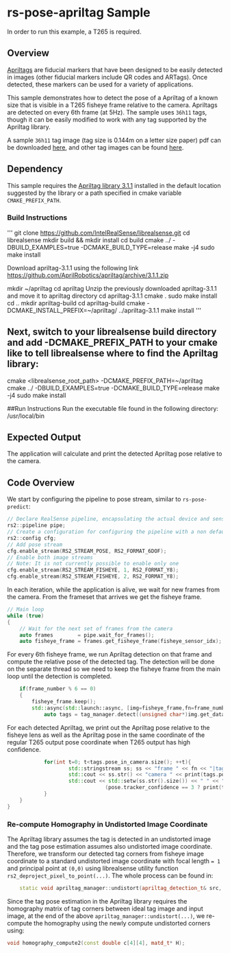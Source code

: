 # rs-pose-apriltag Sample

In order to run this example, a T265 is required.

## Overview

[Apriltags](https://april.eecs.umich.edu/software/apriltag) are fiducial markers that have been designed to be easily detected in images (other fiducial markers include QR codes and ARTags). Once detected, these markers can be used for a variety of applications.

This sample demonstrates how to detect the pose of a Apriltag of a known size that is visible in a T265 fisheye frame relative to the camera. Apriltags are detected on every 6th frame (at 5Hz). The sample uses `36h11` tags, though it can be easily modified to work with any tag supported by the Apriltag library. 

A sample `36h11` tag image (tag size is 0.144m on a letter size paper) pdf can be downloaded [here](./tag36_11_00000_out180mm_in144mm.pdf), and other tag images can be found [here](https://github.com/AprilRobotics/apriltag-imgs). 

## Dependency

This sample requires the [Apriltag library 3.1.1](https://github.com/AprilRobotics/apriltag/tree/3.1.1)  installed in the default location suggested by the library or a path specified in cmake variable `CMAKE_PREFIX_PATH`.

### Build Instructions 
'''
git clone https://github.com/IntelRealSense/librealsense.git
cd librealsense
mkdir build && mkdir install
cd build
cmake ../ -DBUILD_EXAMPLES=true -DCMAKE_BUILD_TYPE=release
make -j4
sudo make install

Download apriltag-3.1.1 using the following link
https://github.com/AprilRobotics/apriltag/archive/3.1.1.zip

mkdir ~/apriltag
cd apriltag
Unzip the previously downloaded apriltag-3.1.1 and move it to apriltag directory
cd apriltag-3.1.1
cmake .
sudo make install
cd ..
mkdir apriltag-build
cd apriltag-build
cmake -DCMAKE_INSTALL_PREFIX=~/apriltag/ ../apriltag-3.1.1
make install
'''
## Next, switch to your librealsense build directory and add -DCMAKE_PREFIX_PATH to your cmake like to tell librealsense where to find the Apriltag library:

cmake <librealsense_root_path> -DCMAKE_PREFIX_PATH=~/apriltag
cmake ../ -DBUILD_EXAMPLES=true -DCMAKE_BUILD_TYPE=release
make -j4
sudo make install

##Run Instructions
Run the executable file found in the following directory:
/usr/local/bin

## Expected Output

The application will calculate and print the detected Apriltag pose relative to the camera.

## Code Overview

We start by configuring the pipeline to pose stream, similar to `rs-pose-predict`:
```cpp
// Declare RealSense pipeline, encapsulating the actual device and sensors
rs2::pipeline pipe;
// Create a configuration for configuring the pipeline with a non default profile
rs2::config cfg;
// Add pose stream
cfg.enable_stream(RS2_STREAM_POSE, RS2_FORMAT_6DOF);
// Enable both image streams
// Note: It is not currently possible to enable only one
cfg.enable_stream(RS2_STREAM_FISHEYE, 1, RS2_FORMAT_Y8);
cfg.enable_stream(RS2_STREAM_FISHEYE, 2, RS2_FORMAT_Y8);
```

In each iteration, while the application is alive, we wait for new frames from the camera. From the frameset that arrives we get the fisheye frame.
```cpp
// Main loop
while (true)
{
    // Wait for the next set of frames from the camera
    auto frames        = pipe.wait_for_frames();
    auto fisheye_frame = frames.get_fisheye_frame(fisheye_sensor_idx);
```

For every 6th fisheye frame, we run Apriltag detection on that frame and compute the relative pose of the detected tag.
The detection will be done on the separate thread so we need to keep the fisheye frame from the main loop until the detection is completed.
```cpp
    if(frame_number % 6 == 0)
    {
        fisheye_frame.keep();
        std::async(std::launch::async, [img=fisheye_frame,fn=frame_number,pose=camera_pose,&tag_manager](){
            auto tags = tag_manager.detect((unsigned char*)img.get_data(), &pose);
```

For each detected Apriltag, we print out the Apriltag pose relative to the fisheye lens as well as the Apriltag pose in the same coordinate of the regular T265 output pose coordinate when T265 output has high confidence.
```cpp
            for(int t=0; t<tags.pose_in_camera.size(); ++t){
                    std::stringstream ss; ss << "frame " << fn << "|tag id: " << tags.get_id(t) << "|";
                    std::cout << ss.str() << "camera " << print(tags.pose_in_camera[t]) << std::endl;
                    std::cout << std::setw(ss.str().size()) << " " << "world  " <<
                                (pose.tracker_confidence == 3 ? print(tags.pose_in_world[t]) : " NA ") << std::endl << std::endl;
            }
    }
}
```

### Re-compute Homography in Undistorted Image Coordinate

The Apriltag library assumes the tag is detected in an undistorted image and the tag pose estimation assumes also undistorted image coordinate. Therefore, we transform our detected tag corners from fisheye image coordinate to a standard undistorted image coordinate with focal length `= 1` and principal point at `(0,0)` using librealsense utility function `rs2_deproject_pixel_to_point(...)`. The whole process can be found in:
```cpp
    static void apriltag_manager::undistort(apriltag_detection_t& src, const rs2_intrinsics& intr);
```

Since the tag pose estimation in the Apriltag library requires the homography matrix of tag corners between ideal tag image and input image, at the end of the above `apriltag_manager::undistort(...)`, we re-compute the homography using the newly compute undistorted corners using:
```cpp
void homography_compute2(const double c[4][4], matd_t* H);
```
